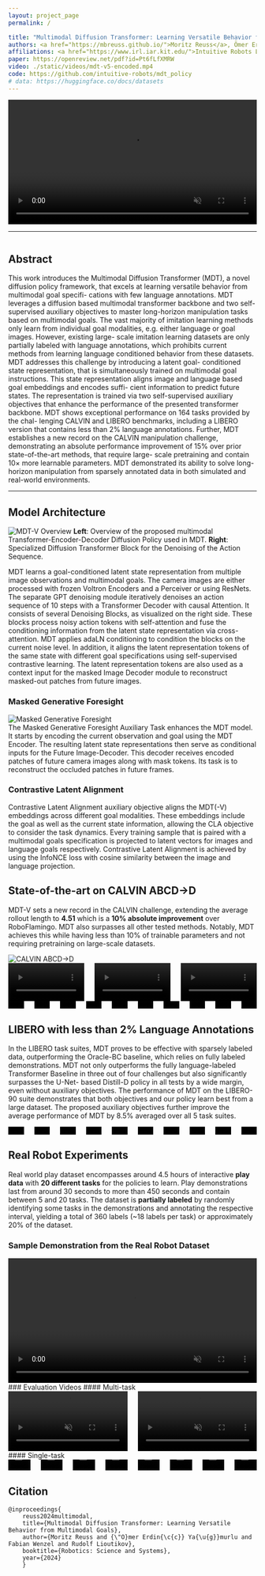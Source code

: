 ```yaml
---
layout: project_page
permalink: /

title: "Multimodal Diffusion Transformer: Learning Versatile Behavior from Multimodal Goals"
authors: <a href="https://mbreuss.github.io/">Moritz Reuss</a>, Ömer Erdinç Yağmurlu, Fabian Wenzel, <a href="https://rudolf.intuitive-robots.net/">Rudolf Lioutikov</a>
affiliations: <a href="https://www.irl.iar.kit.edu/">Intuitive Robots Lab (IRL)</a></br>Karlsruhe Institute of Technology
paper: https://openreview.net/pdf?id=Pt6fLfXMRW
video: ./static/videos/mdt-v5-encoded.mp4
code: https://github.com/intuitive-robots/mdt_policy
# data: https://huggingface.co/docs/datasets
---
```


<!-- Using HTML to center the abstract -->
<video width="100%" autoplay controls muted loop playsinline>
    <source src="./static/videos/mdt-v5-encoded.mp4" type="video/mp4">
</video>

---

<div class="columns is-centered has-text-centered">
    <div class="column is-four-fifths">
        <h2>Abstract</h2>
        <div class="content has-text-justified">
This work introduces the Multimodal Diffusion
Transformer (MDT), a novel diffusion policy framework, that
excels at learning versatile behavior from multimodal goal specifi-
cations with few language annotations. MDT leverages a diffusion
based multimodal transformer backbone and two self-supervised
auxiliary objectives to master long-horizon manipulation tasks
based on multimodal goals. The vast majority of imitation
learning methods only learn from individual goal modalities,
e.g. either language or goal images. However, existing large-
scale imitation learning datasets are only partially labeled with
language annotations, which prohibits current methods from
learning language conditioned behavior from these datasets.
MDT addresses this challenge by introducing a latent goal-
conditioned state representation, that is simultaneously trained
on multimodal goal instructions. This state representation aligns
image and language based goal embeddings and encodes suffi-
cient information to predict future states. The representation is
trained via two self-supervised auxiliary objectives that enhance
the performance of the presented transformer backbone. MDT
shows exceptional performance on 164 tasks provided by the chal-
lenging CALVIN and LIBERO benchmarks, including a LIBERO
version that contains less than 2% language annotations. Further,
MDT establishes a new record on the CALVIN manipulation
challenge, demonstrating an absolute performance improvement
of 15% over prior state-of-the-art methods, that require large-
scale pretraining and contain 10× more learnable parameters.
MDT demonstrated its ability to solve long-horizon manipulation
from sparsely annotated data in both simulated and real-world
environments.
        </div>
    </div>
</div>

---

<!-- > Note: This is an example of a Jekyll-based project website template: [Github link](https://github.com/shunzh/project_website).\
> The following content is generated by ChatGPT. The figure is manually added. -->

## Model Architecture
![MDT-V Overview](./static/image/mdt-v-figure.png)
**Left**: Overview of the proposed multimodal Transformer-Encoder-Decoder Diffusion Policy used in MDT.
**Right**: Specialized Diffusion Transformer Block for the Denoising of the Action Sequence.

MDT learns a goal-conditioned latent
state representation from multiple image observations and multimodal goals. The camera images are either processed with
frozen Voltron Encoders and a Perceiver or using ResNets. The separate GPT denoising module iteratively denoises an action
sequence of 10 steps with a Transformer Decoder with causal Attention. It consists of several Denoising Blocks, as visualized
on the right side. These blocks process noisy action tokens with self-attention and fuse the conditioning information from the
latent state representation via cross-attention. MDT applies adaLN conditioning to condition the blocks on the current
noise level. In addition, it aligns the latent representation tokens of the same state with different goal specifications using
self-supervised contrastive learning. The latent representation tokens are also used as a context input for the masked Image
Decoder module to reconstruct masked-out patches from future images.

### Masked Generative Foresight
<div class="column is-half is-pulled-right p-0">
    <img src="./static/image/mgf.png" alt="Masked Generative Foresight"/>
</div>
The Masked Generative Foresight Auxiliary Task
enhances the MDT model. It starts by encoding the current
observation and goal using the MDT Encoder. The resulting
latent state representations then serve as conditional inputs
for the Future Image-Decoder. This decoder receives encoded
patches of future camera images along with mask tokens. Its
task is to reconstruct the occluded patches in future frames.


### Contrastive Latent Alignment

Contrastive Latent Alignment auxiliary objective aligns
the MDT(-V) embeddings across
different goal modalities. These embeddings include the goal
as well as the current state information, allowing the CLA
objective to consider the task dynamics. 
Every training sample that is paired with a multimodal
goals specification is projected to latent vectors
for images and language goals respectively.
Contrastive Latent Alignment is achieved by using the InfoNCE loss with cosine similarity between the image and language projection.


## State-of-the-art on CALVIN ABCD→D
MDT-V sets a
new record in the CALVIN challenge, extending the average
rollout length to **4.51** which is a **10% absolute improvement**
over RoboFlamingo. MDT also surpasses all other tested
methods. Notably, MDT achieves this while having less than
10% of trainable parameters and not requiring pretraining
on large-scale datasets.

<div class="columns is-centered">
    <div class="column is-two-thirds">
        <img src="./static/image/calvin-abcd.png" alt="CALVIN ABCD->D"/>
    </div>
</div>
<div class="columns is-mobile is-multiline is-centered">
    <div class="column is-half-mobile is-one-third-tablet">
        <video width="100%" autoplay controls muted loop playsinline>
            <source src="./static/videos/mdt_02.mp4" type="video/mp4">
        </video>
    </div>
    <div class="column is-half-mobile is-one-third-tablet">
        <video width="100%" autoplay controls muted loop playsinline>
            <source src="./static/videos/5_seq_mdt_rollout_text_3.mp4" type="video/mp4">
        </video>
    </div>
    <div class="column is-half-mobile is-one-third-tablet">
        <video width="100%" autoplay controls muted loop playsinline>
            <source src="./static/videos/5-seq_mdt_rollout_text_4.mp4" type="video/mp4">
        </video>
    </div>
</div>
<div class="columns is-mobile is-multiline is-centered">
    <div class="column is-one-third-mobile is-one-fifth-tablet">
        <video width="100%" autoplay controls muted loop playsinline>
            <source src="./static/videos/libero_10_22_onk9_p0_videos/video.mp4" type="video/mp4">
        </video>
    </div>
    <div class="column is-one-third-mobile is-one-fifth-tablet">
        <video width="100%" autoplay controls muted loop playsinline>
            <source src="./static/videos/libero_10_22_onk9_p1_videos/video.mp4" type="video/mp4">
        </video>
    </div>
    <div class="column is-one-third-mobile is-one-fifth-tablet">
        <video width="100%" autoplay controls muted loop playsinline>
            <source src="./static/videos/libero_10_22_onk9_p2_videos/video.mp4" type="video/mp4">
        </video>
    </div>
    <div class="column is-one-third-mobile is-one-fifth-tablet">
        <video width="100%" autoplay controls muted loop playsinline>
            <source src="./static/videos/libero_10_22_onk9_p3_videos/video.mp4" type="video/mp4">
        </video>
    </div>
    <div class="column is-one-third-mobile is-one-fifth-tablet">
        <video width="100%" autoplay controls muted loop playsinline>
            <source src="./static/videos/libero_10_22_onk9_p4_videos/video.mp4" type="video/mp4">
        </video>
    </div>
    <div class="column is-one-third-mobile is-one-fifth-tablet">
        <video width="100%" autoplay controls muted loop playsinline>
            <source src="./static/videos/libero_10_22_onk9_p5_videos/video.mp4" type="video/mp4">
        </video>
    </div>
    <div class="column is-one-third-mobile is-one-fifth-tablet">
        <video width="100%" autoplay controls muted loop playsinline>
            <source src="./static/videos/libero_10_22_onk9_p6_videos/video.mp4" type="video/mp4">
        </video>
    </div>
    <div class="column is-one-third-mobile is-one-fifth-tablet">
        <video width="100%" autoplay controls muted loop playsinline>
            <source src="./static/videos/libero_10_22_onk9_p7_videos/video.mp4" type="video/mp4">
        </video>
    </div>
    <div class="column is-one-third-mobile is-one-fifth-tablet">
        <video width="100%" autoplay controls muted loop playsinline>
            <source src="./static/videos/libero_10_22_onk9_p8_videos/video.mp4" type="video/mp4">
        </video>
    </div>
    <div class="column is-one-third-mobile is-one-fifth-tablet">
        <video width="100%" autoplay controls muted loop playsinline>
            <source src="./static/videos/libero_10_22_onk9_p9_videos/video.mp4" type="video/mp4">
        </video>
    </div>
</div>

## LIBERO with less than 2% Language Annotations

In the LIBERO task suites, MDT proves to be effective with sparsely labeled
data, outperforming the Oracle-BC baseline, which relies on
fully labeled demonstrations. MDT not only outperforms the
fully language-labeled Transformer Baseline in three out of
four challenges but also significantly surpasses the U-Net-
based Distill-D policy in all tests by a wide margin, even
without auxiliary objectives. The performance of MDT on the
LIBERO-90 suite demonstrates that both objectives and our
policy learn best from a large dataset. The proposed auxiliary
objectives further improve the average performance of MDT
by 8.5% averaged over all 5 task suites.

<div class="columns is-mobile is-multiline is-centered">
    <div class="column is-one-third-mobile is-one-fifth-tablet">
        <video width="100%" autoplay controls muted loop playsinline>
            <source src="./static/videos/libero_10_22_onk9_p0_videos/video.mp4" type="video/mp4">
        </video>
    </div>
    <div class="column is-one-third-mobile is-one-fifth-tablet">
        <video width="100%" autoplay controls muted loop playsinline>
            <source src="./static/videos/libero_10_22_onk9_p1_videos/video.mp4" type="video/mp4">
        </video>
    </div>
    <div class="column is-one-third-mobile is-one-fifth-tablet">
        <video width="100%" autoplay controls muted loop playsinline>
            <source src="./static/videos/libero_10_22_onk9_p2_videos/video.mp4" type="video/mp4">
        </video>
    </div>
    <div class="column is-one-third-mobile is-one-fifth-tablet">
        <video width="100%" autoplay controls muted loop playsinline>
            <source src="./static/videos/libero_10_22_onk9_p3_videos/video.mp4" type="video/mp4">
        </video>
    </div>
    <div class="column is-one-third-mobile is-one-fifth-tablet">
        <video width="100%" autoplay controls muted loop playsinline>
            <source src="./static/videos/libero_10_22_onk9_p4_videos/video.mp4" type="video/mp4">
        </video>
    </div>
    <div class="column is-one-third-mobile is-one-fifth-tablet">
        <video width="100%" autoplay controls muted loop playsinline>
            <source src="./static/videos/libero_10_22_onk9_p5_videos/video.mp4" type="video/mp4">
        </video>
    </div>
    <div class="column is-one-third-mobile is-one-fifth-tablet">
        <video width="100%" autoplay controls muted loop playsinline>
            <source src="./static/videos/libero_10_22_onk9_p6_videos/video.mp4" type="video/mp4">
        </video>
    </div>
    <div class="column is-one-third-mobile is-one-fifth-tablet">
        <video width="100%" autoplay controls muted loop playsinline>
            <source src="./static/videos/libero_10_22_onk9_p7_videos/video.mp4" type="video/mp4">
        </video>
    </div>
    <div class="column is-one-third-mobile is-one-fifth-tablet">
        <video width="100%" autoplay controls muted loop playsinline>
            <source src="./static/videos/libero_10_22_onk9_p8_videos/video.mp4" type="video/mp4">
        </video>
    </div>
    <div class="column is-one-third-mobile is-one-fifth-tablet">
        <video width="100%" autoplay controls muted loop playsinline>
            <source src="./static/videos/libero_10_22_onk9_p9_videos/video.mp4" type="video/mp4">
        </video>
    </div>
</div>

## Real Robot Experiments
Real world play dataset encompasses
around 4.5 hours of interactive **play data** with **20 different
tasks** for the policies to learn. Play demonstrations last
from around 30 seconds to more than 450 seconds and contain
between 5 and 20 tasks. The dataset is **partially labeled** by
randomly identifying some tasks in the demonstrations and
annotating the respective interval, yielding a total of 360 labels (~18 labels per task)
or approximately 20% of the dataset.

### Sample Demonstration from the Real Robot Dataset
<video width="100%" autoplay controls muted loop playsinline>
    <source src="./static/videos/demonstration.mp4" type="video/mp4">
</video>
### Evaluation Videos
#### Multi-task
<div class="columns is-centered is-mobile">
    <div class="column is-half">
        <video width="100%" autoplay controls muted loop playsinline>
            <source src="./static/videos/m1.mp4" type="video/mp4">
        </video>
    </div>
    <div class="column is-half">
        <video width="100%" autoplay controls muted loop playsinline>
            <source src="./static/videos/m2.mp4" type="video/mp4">
        </video>
    </div>    
</div>
#### Single-task
<div class="columns is-centered is-multiline is-mobile">
    <div class="column is-half-mobile is-one-quarter-tablet">
        <video width="100%" autoplay controls muted loop playsinline>
            <source src="./static/videos/s1.mp4" type="video/mp4">
        </video>
    </div>
    <div class="column is-half-mobile is-one-quarter-tablet">
        <video width="100%" autoplay controls muted loop playsinline>
            <source src="./static/videos/s2.mp4" type="video/mp4">
        </video>
    </div>
    <div class="column is-half-mobile is-one-quarter-tablet">
        <video width="100%" autoplay controls muted loop playsinline>
            <source src="./static/videos/s3.mp4" type="video/mp4">
        </video>
    </div>
    <div class="column is-half-mobile is-one-quarter-tablet">
        <video width="100%" autoplay controls muted loop playsinline>
            <source src="./static/videos/s4.mp4" type="video/mp4">
        </video>
    </div>
    <div class="column is-half-mobile is-one-quarter-tablet">
        <video width="100%" autoplay controls muted loop playsinline>
            <source src="./static/videos/s5.mp4" type="video/mp4">
        </video>
    </div>
    <div class="column is-half-mobile is-one-quarter-tablet">
        <video width="100%" autoplay controls muted loop playsinline>
            <source src="./static/videos/s6.mp4" type="video/mp4">
        </video>
    </div>
    <div class="column is-half-mobile is-one-quarter-tablet">
        <video width="100%" autoplay controls muted loop playsinline>
            <source src="./static/videos/s7.mp4" type="video/mp4">
        </video>
    </div>
    <div class="column is-half-mobile is-one-quarter-tablet">
        <video width="100%" autoplay controls muted loop playsinline>
            <source src="./static/videos/s8.mp4" type="video/mp4">
        </video>
    </div>
</div>

## Citation
```
@inproceedings{
    reuss2024multimodal,
    title={Multimodal Diffusion Transformer: Learning Versatile Behavior from Multimodal Goals},
    author={Moritz Reuss and {\"O}mer Erdin{\c{c}} Ya{\u{g}}murlu and Fabian Wenzel and Rudolf Lioutikov},
    booktitle={Robotics: Science and Systems},
    year={2024}
    }
```
